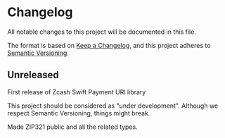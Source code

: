# Changelog

All notable changes to this project will be documented in this file.

The format is based on [Keep a Changelog](https://keepachangelog.com/en/1.0.0/),
and this project adheres to [Semantic Versioning](https://semver.org/spec/v2.0.0.html).

## Unreleased

First release of Zcash Swift Payment URI library

This project should be considered as "under development". Although we respect Semantic
Versioning, things might break.

Made ZIP321 public and all the related types. 
